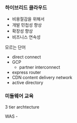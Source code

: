 ### 하이브리드 클라우드
- 비용절감을 위해서 
- 개발 민첩성 향상
- 확장성 향상
- 비즈니스 연속성

모르는 단어
- direct connect
- GCP
	- partner interconnect
- express router
- CDN content delivery network
- active directory

### 미들웨어 교육

3 tier archtecture

WAS - 